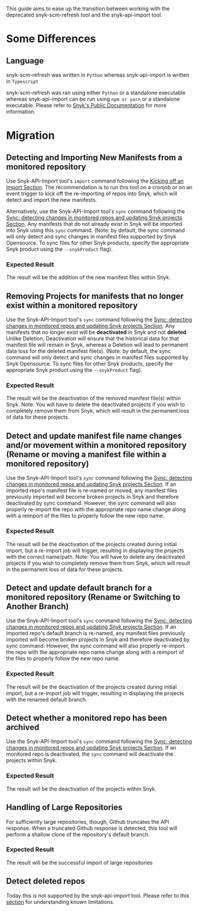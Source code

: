 This guide aims to ease up the transition between working with the deprecated snyk-scm-refresh tool and the snyk-api-import tool.

# Some Differences
## Language
snyk-scm-refresh was written in `Python` whereas snyk-api-import is written in `Typescript`

snyk-scm-refresh was ran using either `Python` or a standalone executable whereas snyk-api-import can be run using `npm or yarn` or a standalone executable. Please refer to [Snyk's Public Documentation](https://docs.snyk.io/snyk-api-info/other-tools/tool-snyk-api-import#installation) for more information. 

# Migration

## Detecting and Importing New Manifests from a monitored repository
Use Snyk-API-Import tool's `import` command following the [Kicking off an Import Section](https://github.com/snyk-tech-services/snyk-api-import/blob/master/docs/import.md). The recommendation is to run this tool on a cronjob or on an event trigger to kick off the re-importing of repos into Snyk, which will detect and import the new manifests. 

Alternatively, use the Snyk-API-Import tool's `sync` command following the [Sync: detecting changes in monitored repos and updating Snyk projects Section](https://github.com/snyk-tech-services/snyk-api-import/blob/master/docs/sync.md). Any manifests that do not already exist in Snyk will be imported into Snyk using this `sync` command. (Note: by default, the sync command will only detect and sync changes in manifest files supported by Snyk Opensource. To sync files for other Snyk products, specify the appropriate Snyk product using the `--snykProduct` flag). 

### Expected Result 
The result will be the addition of the new manifest files within Snyk.

## Removing Projects for manifests that no longer exist within a monitored repository
Use the Snyk-API-Import tool's `sync` command following the [Sync: detecting changes in monitored repos and updating Snyk projects Section](https://github.com/snyk-tech-services/snyk-api-import/blob/master/docs/sync.md). Any manifests that no longer exist will be **deactivated** in Snyk and not **deleted**. Unlike Deletion, Deactivation will ensure that the historical data for that manifest file will remain in Snyk, whereas a Deletion will lead to permanent data loss for the deleted manifest file(s). (Note: by default, the sync command will only detect and sync changes in manifest files supported by Snyk Opensource. To sync files for other Snyk products, specify the appropriate Snyk product using the `--snykProduct` flag). 

### Expected Result
The result will be the deactivation of the removed manifest file(s) within Snyk. Note: You will have to delete the deactivated projects if you wish to completely remove them from Snyk, which will result in the permanent loss of data for these projects. 

## Detect and update manifest file name changes and/or movement within a monitored repository (Rename or moving a manifest file within a monitored repository)
Use the Snyk-API-Import tool's `sync` command following the [Sync: detecting changes in monitored repos and updating Snyk projects Section](https://github.com/snyk-tech-services/snyk-api-import/blob/master/docs/sync.md). If an imported repo's manifest file is re-named or moved, any manifest files previously imported will become broken projects in Snyk and therefore deactivated by sync command. However, the sync command will also properly re-import the repo with the appropriate repo name change along with a reimport of the files to properly follow the new repo name. 

### Expected Result
The result will be the deactivation of the projects created during initial import, but a re-import job will trigger, resulting in displaying the projects with the correct name/path. Note: You will have to delete any deactivated projects if you wish to completely remove them from Snyk, which will result in the permanent loss of data for these projects. 

## Detect and update default branch for a monitored repository (Rename or Switching to Another Branch)
Use the Snyk-API-Import tool's `sync` command following the [Sync: detecting changes in monitored repos and updating Snyk projects Section](https://github.com/snyk-tech-services/snyk-api-import/blob/master/docs/sync.md). If an imported repo's default branch is re-named, any manifest files previously imported will become broken projects in Snyk and therefore deactivated by sync command. However, the sync command will also properly re-import the repo with the appropriate repo name change along with a reimport of the files to properly follow the new repo name. 

### Expected Result
The result will be the deactivation of the projects created during initial import, but a re-import job will trigger, resulting in displaying the projects with the renamed default branch. 

## Detect whether a monitored repo has been archived
Use the Snyk-API-Import tool's `sync` command following the [Sync: detecting changes in monitored repos and updating Snyk projects Section](https://github.com/snyk-tech-services/snyk-api-import/blob/master/docs/sync.md). If an monitored repo is deactivated, the `sync` command will deactivate the projects within Snyk. 

### Expected Result
The result will be the deactivation of the projects within Snyk.

## Handling of Large Repositories
For sufficiently large repositories, though, Github truncates the API response. When a truncated Github response is detected, this tool will perform a shallow clone of the repository's default branch.

### Expected Result
The result will be the successful import of large repositories

## Detect deleted repos 
Today this is not supported by the snyk-api-import tool. Please refer to this [section](https://github.com/snyk-tech-services/snyk-api-import/blob/master/docs/sync.md#known-limitations) for understanding known limitations. 

